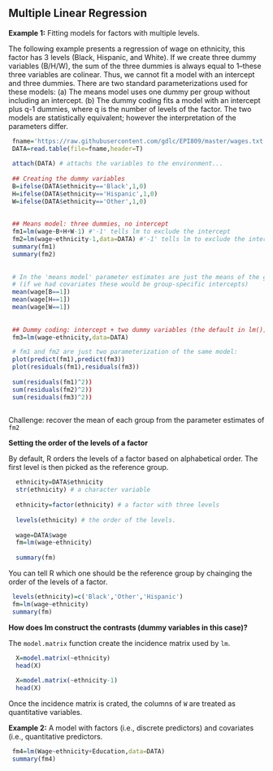 ## Multiple Linear Regression

**Example 1:** Fitting models for factors with multiple levels.

The following example presents a regression of wage on ethnicity, this factor has 3 levels (Black, Hispanic, and White). 
If we create three dummy variables (B/H/W), the sum  of the three dummies is always equal to 1–these three variables are colinear. Thus, we cannot fit a model with an intercept and three dummies. There are two standard parameterizations used for these models: (a) The means model uses one dummy per group without including an intercept. (b) The dummy coding fits a model with an intercept plus q-1 dummies, where q is the number of levels of the factor. The two models are statistically equivalent; however the interpretation of the parameters differ.

```r
 fname='https://raw.githubusercontent.com/gdlc/EPI809/master/wages.txt'
 DATA=read.table(file=fname,header=T)
 
 attach(DATA) # attachs the variables to the environment...
 
 ## Creating the dummy variables
 B=ifelse(DATA$ethnicity=='Black',1,0)
 H=ifelse(DATA$ethnicity=='Hispanic',1,0)
 W=ifelse(DATA$ethnicity=='Other',1,0)
 
 
 ## Means model: three dummies, no intercept
 fm1=lm(wage~B+H+W-1) #'-1' tells lm to exclude the intercept
 fm2=lm(wage~ethnicity-1,data=DATA) #'-1' tells lm to exclude the intercept
 summary(fm1)
 summary(fm2)
 
 
 # In the 'means model' parameter estimates are just the means of the group 
 # (if we had covariates these would be group-specific intercepts)
 mean(wage[B==1])
 mean(wage[H==1])
 mean(wage[W==1])
 
 
 ## Dummy coding: intercept + two dummy variables (the default in lm())
 fm3=lm(wage~ethnicity,data=DATA)

 # fm1 and fm2 are just two parameterization of the same model:
 plot(predict(fm1),predict(fm3))
 plot(residuals(fm1),residuals(fm3))
 
 sum(residuals(fm1)^2))
 sum(residuals(fm2)^2))
 sum(residuals(fm3)^2))
 

```

Challenge: recover the mean of each group from the parameter estimates of `fm2`


**Setting the order of the levels of a factor**

By default, R orders the levels of a factor based on alphabetical order. The first level is then picked as the reference group.  

```r
  ethnicity=DATA$ethnicity
  str(ethnicity) # a character variable
  
  ethnicity=factor(ethnicity) # a factor with three levels
  
  levels(ethnicity) # the order of the levels.
  
  wage=DATA$wage
  fm=lm(wage~ethnicity)
  
  summary(fm)
```

You can tell R which one should be the reference group by chainging the order of the levels of a factor.

```r
 levels(ethnicity)=c('Black','Other','Hispanic')
 fm=lm(wage~ethnicity)
 summary(fm)
```


**How does lm construct the contrasts (dummy variables in this case)?**

The `model.matrix` function create the incidence matrix used by `lm`.

```r
  X=model.matrix(~ethnicity)
  head(X)
  
  X=model.matrix(~ethnicity-1)
  head(X)
```
Once the incidence matrix is crated, the columns of `W` are treated as quantitative variables.

**Example 2:** A model with factors (i.e., discrete predictors) and covariates (i.e., quantitative predictors.

```r
 fm4=lm(Wage~ethnicity+Education,data=DATA)
 summary(fm4)
```

